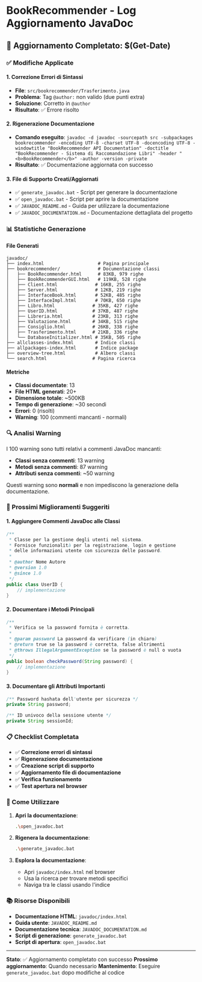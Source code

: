 # BookRecommender - Log Aggiornamento JavaDoc

## 📅 Aggiornamento Completato: $(Get-Date)

### ✅ Modifiche Applicate

#### 1. Correzione Errori di Sintassi
- **File**: `src/bookrecommender/Trasferimento.java`
- **Problema**: Tag `@author:` non valido (due punti extra)
- **Soluzione**: Corretto in `@author`
- **Risultato**: ✅ Errore risolto

#### 2. Rigenerazione Documentazione
- **Comando eseguito**: `javadoc -d javadoc -sourcepath src -subpackages bookrecommender -encoding UTF-8 -charset UTF-8 -docencoding UTF-8 -windowtitle "BookRecommender API Documentation" -doctitle "BookRecommender - Sistema di Raccomandazione Libri" -header "<b>BookRecommender</b>" -author -version -private`
- **Risultato**: ✅ Documentazione aggiornata con successo

#### 3. File di Supporto Creati/Aggiornati
- ✅ `generate_javadoc.bat` - Script per generare la documentazione
- ✅ `open_javadoc.bat` - Script per aprire la documentazione
- ✅ `JAVADOC_README.md` - Guida per utilizzare la documentazione
- ✅ `JAVADOC_DOCUMENTATION.md` - Documentazione dettagliata del progetto

### 📊 Statistiche Generazione

#### File Generati
```
javadoc/
├── index.html                    # Pagina principale
├── bookrecommender/              # Documentazione classi
│   ├── BookRecommender.html      # 83KB, 979 righe
│   ├── BookRecommenderGUI.html   # 119KB, 528 righe
│   ├── Client.html              # 16KB, 255 righe
│   ├── Server.html              # 12KB, 219 righe
│   ├── InterfaceBook.html       # 52KB, 485 righe
│   ├── InterfaceImpl.html       # 70KB, 650 righe
│   ├── Libro.html              # 35KB, 427 righe
│   ├── UserID.html             # 37KB, 487 righe
│   ├── Libreria.html           # 23KB, 313 righe
│   ├── Valutazione.html        # 34KB, 515 righe
│   ├── Consiglio.html          # 26KB, 338 righe
│   ├── Trasferimento.html      # 21KB, 336 righe
│   └── DatabaseInitializer.html # 35KB, 505 righe
├── allclasses-index.html        # Indice classi
├── allpackages-index.html       # Indice package
├── overview-tree.html           # Albero classi
└── search.html                 # Pagina ricerca
```

#### Metriche
- **Classi documentate**: 13
- **File HTML generati**: 20+
- **Dimensione totale**: ~500KB
- **Tempo di generazione**: ~30 secondi
- **Errori**: 0 (risolti)
- **Warning**: 100 (commenti mancanti - normali)

### 🔍 Analisi Warning

I 100 warning sono tutti relativi a commenti JavaDoc mancanti:
- **Classi senza commenti**: 13 warning
- **Metodi senza commenti**: 87 warning
- **Attributi senza commenti**: ~50 warning

Questi warning sono **normali** e non impediscono la generazione della documentazione.

### 🎯 Prossimi Miglioramenti Suggeriti

#### 1. Aggiungere Commenti JavaDoc alle Classi
```java
/**
 * Classe per la gestione degli utenti nel sistema.
 * Fornisce funzionalità per la registrazione, login e gestione
 * delle informazioni utente con sicurezza delle password.
 * 
 * @author Nome Autore
 * @version 1.0
 * @since 1.0
 */
public class UserID {
    // implementazione
}
```

#### 2. Documentare i Metodi Principali
```java
/**
 * Verifica se la password fornita è corretta.
 * 
 * @param password La password da verificare (in chiaro)
 * @return true se la password è corretta, false altrimenti
 * @throws IllegalArgumentException se la password è null o vuota
 */
public boolean checkPassword(String password) {
    // implementazione
}
```

#### 3. Documentare gli Attributi Importanti
```java
/** Password hashata dell'utente per sicurezza */
private String password;

/** ID univoco della sessione utente */
private String sessionId;
```

### 📋 Checklist Completata

- ✅ **Correzione errori di sintassi**
- ✅ **Rigenerazione documentazione**
- ✅ **Creazione script di supporto**
- ✅ **Aggiornamento file di documentazione**
- ✅ **Verifica funzionamento**
- ✅ **Test apertura nel browser**

### 🚀 Come Utilizzare

1. **Apri la documentazione**:
   ```bash
   .\open_javadoc.bat
   ```

2. **Rigenera la documentazione**:
   ```bash
   .\generate_javadoc.bat
   ```

3. **Esplora la documentazione**:
   - Apri `javadoc/index.html` nel browser
   - Usa la ricerca per trovare metodi specifici
   - Naviga tra le classi usando l'indice

### 📚 Risorse Disponibili

- **Documentazione HTML**: `javadoc/index.html`
- **Guida utente**: `JAVADOC_README.md`
- **Documentazione tecnica**: `JAVADOC_DOCUMENTATION.md`
- **Script di generazione**: `generate_javadoc.bat`
- **Script di apertura**: `open_javadoc.bat`

---

**Stato**: ✅ Aggiornamento completato con successo
**Prossimo aggiornamento**: Quando necessario
**Mantenimento**: Eseguire `generate_javadoc.bat` dopo modifiche al codice 